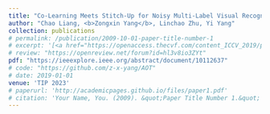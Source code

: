 ```yaml
---
title: "Co-Learning Meets Stitch-Up for Noisy Multi-Label Visual Recognition"
author: "Chao Liang, <b>Zongxin Yang</b>, Linchao Zhu, Yi Yang"
collection: publications
# permalink: /publication/2009-10-01-paper-title-number-1
# excerpt: '[<a href="https://openaccess.thecvf.com/content_ICCV_2019/papers/Yang_Very_Long_Natural_Scenery_Image_Prediction_by_Outpainting_ICCV_2019_paper.pdf">PDF</a>]  [<a href="https://github.com/z-x-yang/NS-Outpainting">Code</a>]'
# review: "https://openreview.net/forum?id=hl3v8io3ZYt"
pdf: "https://ieeexplore.ieee.org/abstract/document/10112637"
# code: "https://github.com/z-x-yang/AOT"
# date: 2019-01-01
venue: 'TIP 2023'
# paperurl: 'http://academicpages.github.io/files/paper1.pdf'
# citation: 'Your Name, You. (2009). &quot;Paper Title Number 1.&quot; <i>Journal 1</i>. 1(1).'
---
```

